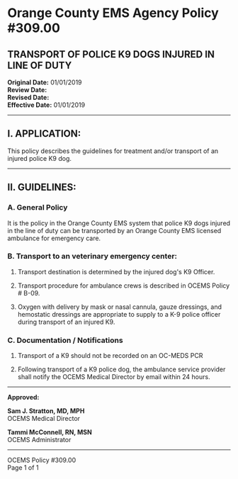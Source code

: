 # Orange County EMS Agency Policy #309.00

## TRANSPORT OF POLICE K9 DOGS INJURED IN LINE OF DUTY

**Original Date:** 01/01/2019  
**Review Date:**  
**Revised Date:**  
**Effective Date:** 01/01/2019

---

## I. APPLICATION:

This policy describes the guidelines for treatment and/or transport of an injured police K9 dog.

---

## II. GUIDELINES:

### A. General Policy

It is the policy in the Orange County EMS system that police K9 dogs injured in the line of duty can be transported by an Orange County EMS licensed ambulance for emergency care.

### B. Transport to an veterinary emergency center:

1. Transport destination is determined by the injured dog's K9 Officer.

2. Transport procedure for ambulance crews is described in OCEMS Policy # B-09.

3. Oxygen with delivery by mask or nasal cannula, gauze dressings, and hemostatic dressings are appropriate to supply to a K-9 police officer during transport of an injured K9.

### C. Documentation / Notifications

1. Transport of a K9 should not be recorded on an OC-MEDS PCR

2. Following transport of a K9 police dog, the ambulance service provider shall notify the OCEMS Medical Director by email within 24 hours.

---

**Approved:**

**Sam J. Stratton, MD, MPH**  
OCEMS Medical Director

**Tammi McConnell, RN, MSN**  
OCEMS Administrator

---

OCEMS Policy #309.00  
Page 1 of 1

